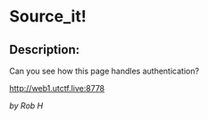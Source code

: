 
# Source_it!
## Description:
Can you see how this page handles authentication?

http://web1.utctf.live:8778

_by Rob H_

